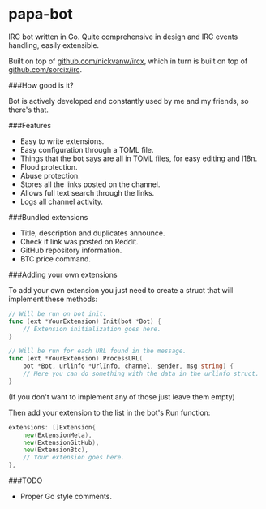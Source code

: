 # papa-bot
IRC bot written in Go. Quite comprehensive in design and IRC events handling, easily extensible.

Built on top of [github.com/nickvanw/ircx](http://github.com/nickvanw/ircx), which in turn is built on top of [github.com/sorcix/irc](http://github.com/sorcix/irc).

###How good is it?

Bot is actively developed and constantly used by me and my friends, so there's that.

###Features

* Easy to write extensions.
* Easy configuration through a TOML file.
* Things that the bot says are all in TOML files, for easy editing and l18n.
* Flood protection.
* Abuse protection.
* Stores all the links posted on the channel.
* Allows full text search through the links.
* Logs all channel activity.

###Bundled extensions

* Title, description and duplicates announce.
* Check if link was posted on Reddit.
* GitHub repository information.
* BTC price command.

###Adding your own extensions

To add your own extension you just need to create a struct that will implement these methods:
```go
// Will be run on bot init.
func (ext *YourExtension) Init(bot *Bot) {
    // Extension initialization goes here.
}

// Will be run for each URL found in the message.
func (ext *YourExtension) ProcessURL(
    bot *Bot, urlinfo *UrlInfo, channel, sender, msg string) {
    // Here you can do something with the data in the urlinfo struct.
}
```
(If you don't want to implement any of those just leave them empty)

Then add your extension to the list in the bot's Run function:
```go
extensions: []Extension{
    new(ExtensionMeta),
    new(ExtensionGitHub),
    new(ExtensionBtc),
    // Your extension goes here.
},
```

###TODO

* Proper Go style comments.

